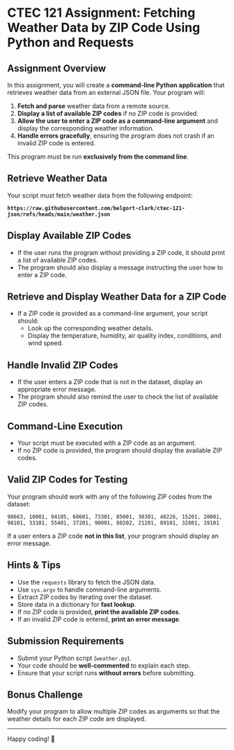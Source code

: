 # **CTEC 121 Assignment: Fetching Weather Data by ZIP Code Using Python and Requests**

## **Assignment Overview**  
In this assignment, you will create a **command-line Python application** that retrieves weather data from an external JSON file. Your program will:  
1. **Fetch and parse** weather data from a remote source.  
2. **Display a list of available ZIP codes** if no ZIP code is provided.  
3. **Allow the user to enter a ZIP code as a command-line argument** and display the corresponding weather information.  
4. **Handle errors gracefully**, ensuring the program does not crash if an invalid ZIP code is entered.  

This program must be run **exclusively from the command line**.  

## **Retrieve Weather Data**  
Your script must fetch weather data from the following endpoint:  

**`https://raw.githubusercontent.com/belgort-clark/ctec-121-json/refs/heads/main/weather.json`**  

## **Display Available ZIP Codes**  
- If the user runs the program without providing a ZIP code, it should print a list of available ZIP codes.  
- The program should also display a message instructing the user how to enter a ZIP code.  

## **Retrieve and Display Weather Data for a ZIP Code**  
- If a ZIP code is provided as a command-line argument, your script should:  
  - Look up the corresponding weather details.  
  - Display the temperature, humidity, air quality index, conditions, and wind speed.  

## **Handle Invalid ZIP Codes**  
- If the user enters a ZIP code that is not in the dataset, display an appropriate error message.  
- The program should also remind the user to check the list of available ZIP codes.  

## **Command-Line Execution**  
- Your script must be executed with a ZIP code as an argument.  
- If no ZIP code is provided, the program should display the available ZIP codes.  

## **Valid ZIP Codes for Testing**  
Your program should work with any of the following ZIP codes from the dataset:  

```
98663, 10001, 94105, 60601, 73301, 85001, 30301, 48226, 15201, 20001,  
98101, 33101, 55401, 37201, 90001, 80202, 21201, 89101, 32801, 19101
```

If a user enters a ZIP code **not in this list**, your program should display an error message.

## **Hints & Tips**  
- Use the `requests` library to fetch the JSON data.  
- Use `sys.argv` to handle command-line arguments.  
- Extract ZIP codes by iterating over the dataset.  
- Store data in a dictionary for **fast lookup**.  
- If no ZIP code is provided, **print the available ZIP codes**.  
- If an invalid ZIP code is entered, **print an error message**.  

## **Submission Requirements**  
- Submit your Python script (`weather.py`).  
- Your code should be **well-commented** to explain each step.  
- Ensure that your script runs **without errors** before submitting.  

## **Bonus Challenge**  
Modify your program to allow multiple ZIP codes as arguments so that the weather details for each ZIP code are displayed.  

---

Happy coding! 🚀
